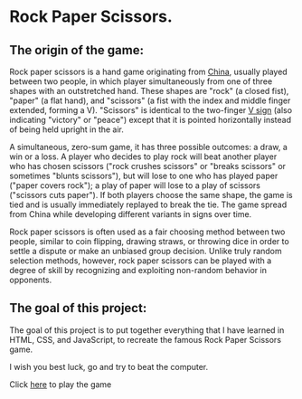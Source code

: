 # Rock Paper Scissors.

## The origin of the game:
Rock paper scissors is a hand game originating from [China](https://en.wikipedia.org/wiki/China), usually played between two people, in which player simultaneously from one of three shapes with an outstretched hand. These shapes are "rock" (a closed fist), "paper" (a flat hand), and "scissors" (a fist with the index and middle finger extended, forming a V). "Scissors" is identical to the two-finger [V sign](https://en.wikipedia.org/wiki/V_sign) (also indicating "victory" or "peace") except that it is pointed horizontally instead of being held upright in the air.

A simultaneous, zero-sum game, it has three possible outcomes: a draw, a win or a loss. A player who decides to play rock will beat another player who has chosen scissors ("rock crushes scissors" or "breaks scissors" or sometimes "blunts scissors"), but will lose to one who has played paper ("paper covers rock"); a play of paper will lose to a play of scissors ("scissors cuts paper"). If both players choose the same shape, the game is tied and is usually immediately replayed to break the tie. The game spread from China while developing different variants in signs over time.

Rock paper scissors is often used as a fair choosing method between two people, similar to coin flipping, drawing straws, or throwing dice in order to settle a dispute or make an unbiased group decision. Unlike truly random selection methods, however, rock paper scissors can be played with a degree of skill by recognizing and exploiting non-random behavior in opponents.

## The goal of this project:
The goal of this project is to put together everything that I have learned in HTML, CSS, and JavaScript, to recreate the famous Rock Paper Scissors game.

I wish you best luck, go and try to beat the computer.

Click [here](https://nehemiembg.github.io/rock-paper-cissors/) to play the game

